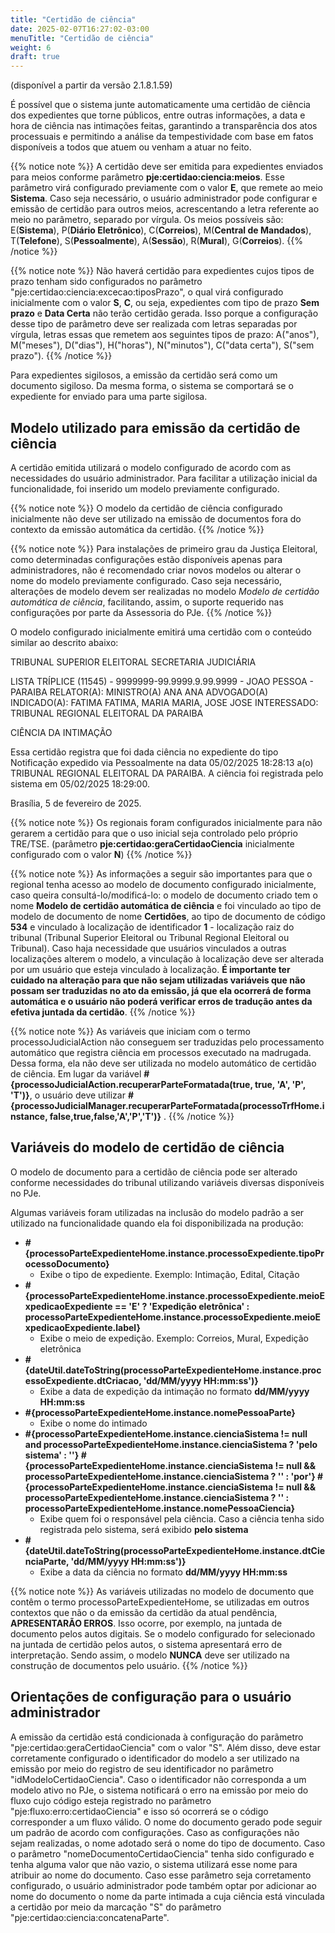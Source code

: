 ```yaml
---
title: "Certidão de ciência"
date: 2025-02-07T16:27:02-03:00
menuTitle: "Certidão de ciência"
weight: 6
draft: true
---
```


(disponível a partir da versão 2.1.8.1.59)

É possível que o sistema junte automaticamente uma certidão de ciência dos expedientes que torne públicos, entre outras informações, a data e hora de ciência nas intimações feitas, garantindo a transparência dos atos processuais e permitindo a análise da tempestividade com base em fatos disponíveis a todos que atuem ou venham a atuar no feito.

{{% notice note %}}
A certidão deve ser emitida para expedientes enviados para meios conforme parâmetro **pje:certidao:ciencia:meios**. Esse parâmetro virá configurado previamente com o valor **E**, que remete ao meio **Sistema**. Caso seja necessário, o usuário administrador pode configurar e emissão de certidão para outros meios, acrescentando a letra referente ao meio no parâmetro, separado por vírgula. Os meios possíveis são: E(**Sistema**), P(**Diário Eletrônico**),  C(**Correios**), M(**Central de Mandados**), T(**Telefone**), S(**Pessoalmente**), A(**Sessão**), R(**Mural**), G(**Correios**). 
{{% /notice %}}

{{% notice note %}}
Não haverá certidão para expedientes cujos tipos de prazo tenham sido configurados no parâmetro "pje:certidao:ciencia:excecao:tiposPrazo", o qual virá configurado inicialmente com o valor **S**, **C**, ou seja, expedientes com tipo de prazo **Sem prazo** e **Data Certa** não terão certidão gerada. Isso porque a configuração desse tipo de parâmetro deve ser realizada com letras separadas por vírgula, letras essas que remetem aos seguintes tipos de prazo: A("anos"), M("meses"), D("dias"), H("horas"), N("minutos"), C("data certa"), S("sem prazo"). 
{{% /notice %}}

Para expedientes sigilosos, a emissão da certidão será como um documento sigiloso. Da mesma forma, o sistema se comportará se o expediente for enviado para uma parte sigilosa.

## Modelo utilizado para emissão da certidão de ciência

A certidão emitida utilizará o modelo configurado de acordo com as necessidades do usuário administrador. Para facilitar a utilização inicial da funcionalidade, foi inserido um modelo previamente configurado.

{{% notice note %}}
O modelo da certidão de ciência configurado inicialmente não deve ser utilizado na emissão de documentos fora do contexto da emissão automática da certidão.
{{% /notice %}}


{{% notice note %}}
Para instalações de primeiro grau da Justiça Eleitoral, como determinadas configurações estão disponíveis apenas para administradores, não é recomendado criar novos modelos ou alterar o nome do modelo previamente configurado. Caso seja necessário, alterações de modelo devem ser realizadas no modelo *Modelo de certidão automática de ciência*, facilitando, assim, o suporte requerido nas configurações por parte da Assessoria do PJe.
{{% /notice %}}

O modelo configurado inicialmente emitirá uma certidão com o conteúdo similar ao descrito abaixo:

TRIBUNAL SUPERIOR ELEITORAL
SECRETARIA JUDICIÁRIA 

LISTA TRÍPLICE (11545) - 9999999-99.9999.9.99.9999 - JOAO PESSOA - PARAIBA
RELATOR(A): MINISTRO(A) ANA ANA
ADVOGADO(A) INDICADO(A): FATIMA FATIMA, MARIA MARIA, JOSE JOSE
INTERESSADO: TRIBUNAL REGIONAL ELEITORAL DA PARAIBA
 
CIÊNCIA DA INTIMAÇÃO

Essa certidão registra que foi dada ciência no expediente do tipo Notificação expedido via Pessoalmente na data 05/02/2025 18:28:13 a(o) TRIBUNAL REGIONAL ELEITORAL DA PARAIBA. A ciência foi registrada pelo sistema em 05/02/2025 18:29:00.

Brasília, 5 de fevereiro de 2025.

{{% notice note %}}
Os regionais foram configurados inicialmente para não gerarem a certidão para que o uso inicial seja controlado pelo próprio TRE/TSE. (parâmetro **pje:certidao:geraCertidaoCiencia** inicialmente configurado com o valor **N**)
{{% /notice %}}

{{% notice note %}}
As informações a seguir são importantes para que o regional tenha acesso ao modelo de documento configurado inicialmente, caso queira consultá-lo/modificá-lo: o modelo de documento criado tem o nome **Modelo de certidão automática de ciência** e foi vinculado ao tipo de modelo de documento de nome **Certidões**, ao tipo de documento de código **534** e vinculado à localização de identificador **1** - localização raiz do tribunal (Tribunal Superior Eleitoral ou Tribunal Regional Eleitoral ou Tribunal). Caso haja necessidade que usuários vinculados a outras localizações alterem o modelo, a vinculação à localização deve ser alterada por um usuário que esteja vinculado à localização. **É importante ter cuidado na alteração para que não sejam utilizadas variáveis que não possam ser traduzidas no ato da emissão, já que ela ocorrerá de forma automática e o usuário não poderá verificar erros de tradução antes da efetiva juntada da certidão**.
{{% /notice %}}

{{% notice note %}}
As variáveis que iniciam com o termo processoJudicialAction não conseguem ser traduzidas pelo processamento automático que registra ciência em processos executado na madrugada. Dessa forma, ela não deve ser utilizada no modelo automático de certidão de ciência. Em lugar da variável **#{processoJudicialAction.recuperarParteFormatada(true, true, 'A', 'P', 'T')}**, o usuário deve utilizar **#{processoJudicialManager.recuperarParteFormatada(processoTrfHome.instance, false,true,false,'A','P','T')}** . 
{{% /notice %}}


## Variáveis do modelo de certidão de ciência

O modelo de documento para a certidão de ciência pode ser alterado conforme necessidades do tribunal utilizando variáveis diversas disponíveis no PJe. 

Algumas variáveis foram utilizadas na inclusão do modelo padrão a ser utilizado na funcionalidade quando ela foi disponibilizada na produção:

- **#{processoParteExpedienteHome.instance.processoExpediente.tipoProcessoDocumento}**
  - Exibe o tipo de expediente. Exemplo: Intimação, Edital, Citação
- **#{processoParteExpedienteHome.instance.processoExpediente.meioExpedicaoExpediente == 'E' ? 'Expedição eletrônica' : processoParteExpedienteHome.instance.processoExpediente.meioExpedicaoExpediente.label}**
  - Exibe o meio de expedição. Exemplo: Correios, Mural, Expedição eletrônica
- **#{dateUtil.dateToString(processoParteExpedienteHome.instance.processoExpediente.dtCriacao, 'dd/MM/yyyy HH:mm:ss')}**
  - Exibe a data de expedição da intimação no formato **dd/MM/yyyy HH:mm:ss**
- **#{processoParteExpedienteHome.instance.nomePessoaParte}**
  - Exibe o nome do intimado
- **#{processoParteExpedienteHome.instance.cienciaSistema != null and processoParteExpedienteHome.instance.cienciaSistema ? 'pelo sistema' : ''} #{processoParteExpedienteHome.instance.cienciaSistema != null && processoParteExpedienteHome.instance.cienciaSistema ? '' : 'por'} #{processoParteExpedienteHome.instance.cienciaSistema != null && processoParteExpedienteHome.instance.cienciaSistema ? '' : processoParteExpedienteHome.instance.nomePessoaCiencia}**
  - Exibe quem foi o responsável pela ciência. Caso a ciência tenha sido registrada pelo sistema, será exibido **pelo sistema**
- **#{dateUtil.dateToString(processoParteExpedienteHome.instance.dtCienciaParte, 'dd/MM/yyyy HH:mm:ss')}**
  - Exibe a data da ciência no formato **dd/MM/yyyy HH:mm:ss**
  
{{% notice note %}}
As variáveis utilizadas no modelo de documento que contêm o termo processoParteExpedienteHome, se utilizadas em outros contextos que não o da emissão da certidão da atual pendência, **APRESENTARÃO ERROS**. Isso ocorre, por exemplo, na juntada de documento pelos autos digitais. Se o modelo configurado for selecionado na juntada de certidão pelos autos, o sistema apresentará erro de interpretação. Sendo assim, o modelo **NUNCA** deve ser utilizado na construção de documentos pelo usuário. 
{{% /notice %}}

## Orientações de configuração para o usuário administrador

A emissão da certidão está condicionada à configuração do parãmetro "pje:certidao:geraCertidaoCiencia" com o valor "S". Além disso, deve estar corretamente configurado o identificador do modelo a ser utilizado na emissão por meio do registro de seu identificador no parâmetro "idModeloCertidaoCiencia". Caso o identificador não corresponda a um modelo ativo no PJe, o sistema notificará o erro na emissão por meio do fluxo cujo código esteja registrado no parâmetro "pje:fluxo:erro:certidaoCiencia" e isso só ocorrerá se o código corresponder a um fluxo válido. O nome do documento gerado pode seguir um padrão de acordo com configurações. Caso as configurações não sejam realizadas, o nome adotado será o nome do tipo de documento. Caso o parâmetro "nomeDocumentoCertidaoCiencia" tenha sido configurado e tenha alguma valor que não vazio, o sistema utilizará esse nome para atribuir ao nome do documento. Caso esse parâmetro seja corretamento configurado, o usuário administrador pode também optar por adicionar ao nome do documento o nome da parte intimada a cuja ciência está vinculada a certidão por meio da marcação "S" do parâmetro "pje:certidao:ciencia:concatenaParte".
 
